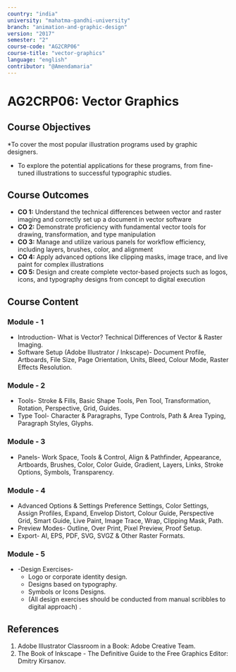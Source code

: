 ```yaml
---
country: "india"
university: "mahatma-gandhi-university"
branch: "animation-and-graphic-design"
version: "2017"
semester: "2"
course-code: "AG2CRP06"
course-title: "vector-graphics"
language: "english"
contributor: "@Amendamaria"
---
```


# AG2CRP06: Vector Graphics

## Course Objectives
*To cover the most popular illustration programs used by graphic designers.
* To explore the potential applications for these programs, from fine-tuned illustrations to successful typographic studies.

## Course Outcomes
* **CO 1:** Understand the technical differences between vector and raster imaging and correctly set up a document in vector software
* **CO 2:** Demonstrate proficiency with fundamental vector tools for drawing, transformation, and type manipulation
* **CO 3:** Manage and utilize various panels for workflow efficiency, including layers, brushes, color, and alignment
* **CO 4:** Apply advanced options like clipping masks, image trace, and live paint for complex illustrations
* **CO 5:** Design and create complete vector-based projects such as logos, icons, and typography designs from concept to digital execution

## Course Content

### Module - 1
* Introduction- What is Vector? Technical Differences of Vector & Raster Imaging.
* Software Setup (Adobe Illustrator / Inkscape)- Document Profile, Artboards, File Size, Page Orientation, Units, Bleed, Colour Mode, Raster Effects Resolution.

### Module - 2
* Tools- Stroke & Fills, Basic Shape Tools, Pen Tool, Transformation, Rotation, Perspective, Grid, Guides.
* Type Tool- Character & Paragraphs, Type Controls, Path & Area Typing, Paragraph Styles, Glyphs.

### Module - 3
* Panels- Work Space, Tools & Control, Align & Pathfinder, Appearance, Artboards, Brushes, Color, Color Guide, Gradient, Layers, Links, Stroke Options, Symbols, Transparency.

### Module - 4
* Advanced Options & Settings Preference Settings, Color Settings, Assign Profiles, Expand, Envelop Distort, Colour Guide, Perspective Grid, Smart Guide, Live Paint, Image Trace, Wrap, Clipping Mask, Path.
* Preview Modes- Outline, Over Print, Pixel Preview, Proof Setup.
* Export- AI, EPS, PDF, SVG, SVGZ & Other Raster Formats.

### Module - 5
* -Design Exercises-
    * Logo or corporate identity design.
    * Designs based on typography.
    * Symbols or Icons Designs.
    * (All design exercises should be conducted from manual scribbles to digital approach) .

## References
1.  Adobe Illustrator Classroom in a Book: Adobe Creative Team.
2. The Book of Inkscape - The Definitive Guide to the Free Graphics Editor: Dmitry Kirsanov.